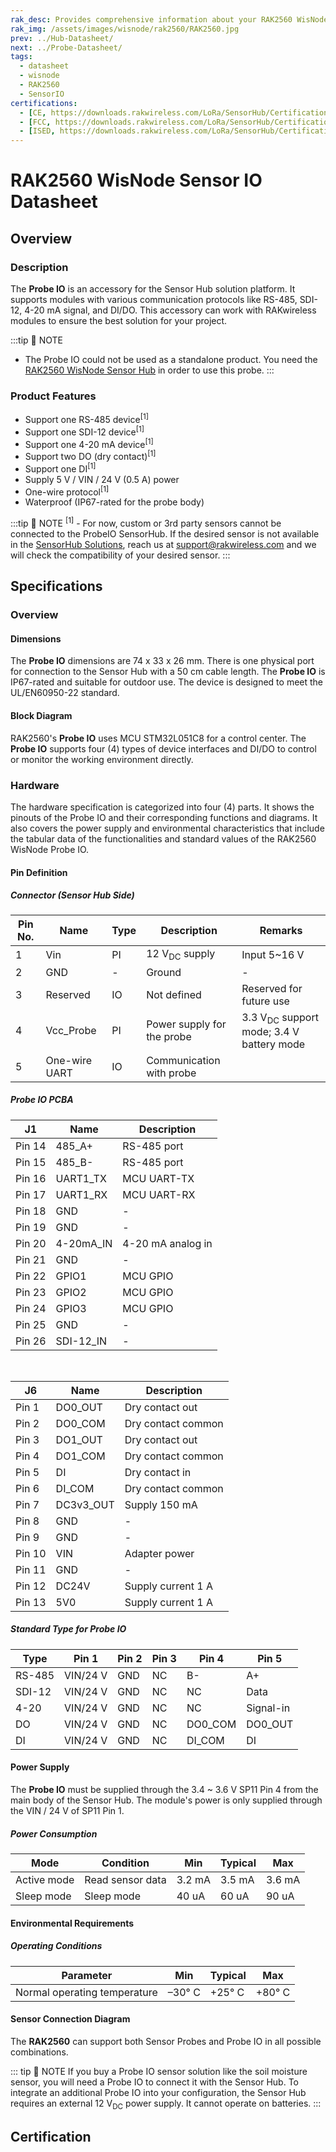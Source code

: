 ```yaml
---
rak_desc: Provides comprehensive information about your RAK2560 WisNode Probe IO to help you use it. This information includes technical specifications, characteristics, and requirements, and it also discusses the device components.
rak_img: /assets/images/wisnode/rak2560/RAK2560.jpg
prev: ../Hub-Datasheet/
next: ../Probe-Datasheet/
tags:
  - datasheet
  - wisnode
  - RAK2560
  - SensorIO
certifications:
  - [CE, https://downloads.rakwireless.com/LoRa/SensorHub/Certification/SensorHub_RAK2560_RAK2560C_CE_Certification.pdf]
  - [FCC, https://downloads.rakwireless.com/LoRa/SensorHub/Certification/SensorHub_RAK2560_RAK2560C_FCC_Certification.pdf]
  - [ISED, https://downloads.rakwireless.com/LoRa/SensorHub/Certification/SensorHub_RAK2560_RAK2560C_ISED_Report.pdf]
---
```


# RAK2560 WisNode Sensor IO Datasheet

## Overview

### Description

The **Probe IO** is an accessory for the Sensor Hub solution platform. It supports modules with various communication protocols like RS-485, SDI-12, 4-20&nbsp;mA signal, and DI/DO. This accessory can work with RAKwireless modules to ensure the best solution for your project.

:::tip 📝 NOTE
- The Probe IO could not be used as a standalone product. You need the <a href="https://store.rakwireless.com/products/sensor-hub?utm_source=RAK2560WisNodeSense&utm_medium=Document&utm_campaign=BuyFromStore" target="_blank">RAK2560 WisNode Sensor Hub</a> in order to use this probe.
:::

### Product Features

- Support one RS-485 device<sup>[1]</sup>
- Support one SDI-12 device<sup>[1]</sup>
- Support one 4-20&nbsp;mA device<sup>[1]</sup>
- Support two DO (dry contact)<sup>[1]</sup>
- Support one DI<sup>[1]</sup>
- Supply 5&nbsp;V / VIN / 24&nbsp;V (0.5&nbsp;A) power
- One-wire protocol<sup>[1]</sup>
- Waterproof (IP67-rated for the probe body)

:::tip 📝 NOTE
<sup>[1]</sup> - For now, custom or 3rd party sensors cannot be connected to the ProbeIO SensorHub. If the desired sensor is not available in the <a href="https://store.rakwireless.com/collections/sensorhub-solution" target="_blank">SensorHub Solutions</a>, reach us at <a href="mailto:support@rakwireless.com" target="_blank">support@rakwireless.com</a> and we will check the compatibility of your desired sensor. 
:::

## Specifications

### Overview

#### Dimensions

The **Probe IO** dimensions are 74&nbsp;x&nbsp;33&nbsp;x&nbsp;26&nbsp;mm. There is one physical port for connection to the Sensor Hub with a 50&nbsp;cm cable length. The **Probe IO** is IP67-rated and suitable for outdoor use. The device is designed to meet the UL/EN60950-22 standard.

<rk-img
  src="/assets/images/wisnode/rak2560/io-datasheet/probe-io-dimensions.png"
  width="65%"
  caption="RAK2560 WisNode Probe IO dimensions"
/>

#### Block Diagram

RAK2560's **Probe IO** uses MCU STM32L051C8 for a control center. The **Probe IO** supports four (4) types of device interfaces and DI/DO to control or monitor the working environment directly.

<rk-img
  src="/assets/images/wisnode/rak2560/io-datasheet/block-diagram.png"
  width="80%"
  caption="RAK2560 WisNode Probe IO block diagram"
/>

### Hardware

The hardware specification is categorized into four (4) parts. It shows the pinouts of the Probe IO and their corresponding functions and diagrams. It also covers the power supply and environmental characteristics that include the tabular data of the functionalities and standard values of the RAK2560 WisNode Probe IO.

#### Pin Definition

##### Connector (Sensor Hub Side)

<rk-img
  src="/assets/images/wisnode/rak2560/io-datasheet/sensor-hub-connector.png"
  width="30%"
  caption="RAK2560 WisNode Probe IO connector"
/>

| Pin No. | Name          | Type | Description                   | Remarks                                                       |
|---------|---------------|------|-------------------------------|---------------------------------------------------------------|
| 1       | Vin           | PI   | 12&nbsp;V<sub>DC</sub> supply | Input 5~16&nbsp;V                                             |
| 2       | GND           | -    | Ground                        | -                                                             |
| 3       | Reserved      | IO   | Not defined                   | Reserved for future use                                       |
| 4       | Vcc_Probe     | PI   | Power supply for the probe    | 3.3&nbsp;V<sub>DC</sub> support mode; 3.4&nbsp;V battery mode |
| 5       | One-wire UART | IO   | Communication with probe      |                                                               |

##### Probe IO PCBA

<rk-img
  src="/assets/images/wisnode/rak2560/io-datasheet/pcba-pin-definition.jpg"
  width="45%"
  caption="RAK2560 WisNode Probe IO PCBA pin definition"
/>

| J1     | Name      | Description            |
|--------|-----------|------------------------|
| Pin 14 | 485_A+    | RS-485 port            |
| Pin 15 | 485_B-    | RS-485 port            |
| Pin 16 | UART1_TX  | MCU UART-TX            |
| Pin 17 | UART1_RX  | MCU UART-RX            |
| Pin 18 | GND       | -                      |
| Pin 19 | GND       | -                      |
| Pin 20 | 4-20mA_IN | 4-20&nbsp;mA analog in |
| Pin 21 | GND       | -                      |
| Pin 22 | GPIO1     | MCU GPIO               |
| Pin 23 | GPIO2     | MCU GPIO               |
| Pin 24 | GPIO3     | MCU GPIO               |
| Pin 25 | GND       | -                      |
| Pin 26 | SDI-12_IN | -                      |

<br>

| J6     | Name      | Description             |
|--------|-----------|-------------------------|
| Pin 1  | DO0_OUT   | Dry contact out         |
| Pin 2  | DO0_COM   | Dry contact common      |
| Pin 3  | DO1_OUT   | Dry contact out         |
| Pin 4  | DO1_COM   | Dry contact common      |
| Pin 5  | DI        | Dry contact in          |
| Pin 6  | DI_COM    | Dry contact common      |
| Pin 7  | DC3v3_OUT | Supply 150&nbsp;mA      |
| Pin 8  | GND       | -                       |
| Pin 9  | GND       | -                       |
| Pin 10 | VIN       | Adapter power           |
| Pin 11 | GND       | -                       |
| Pin 12 | DC24V     | Supply current 1&nbsp;A |
| Pin 13 | 5V0       | Supply current 1&nbsp;A |

##### Standard Type for Probe IO

<rk-img
  src="/assets/images/wisnode/rak2560/io-datasheet/sp11-device-side.png"
  width="18%"
  caption="RAK2560 WisNode Probe IO SP11 device side"
/>

| Type   | Pin 1         | Pin 2 | Pin 3 | Pin 4   | Pin 5     |
|--------|---------------|-------|-------|---------|-----------|
| RS-485 | VIN/24&nbsp;V | GND   | NC    | B-      | A+        |
| SDI-12 | VIN/24&nbsp;V | GND   | NC    | NC      | Data      |
| 4-20   | VIN/24&nbsp;V | GND   | NC    | NC      | Signal-in |
| DO     | VIN/24&nbsp;V | GND   | NC    | DO0_COM | DO0_OUT   |
| DI     | VIN/24&nbsp;V | GND   | NC    | DI_COM  | DI        |


#### Power Supply

The **Probe IO** must be supplied through the 3.4&nbsp;~&nbsp;3.6&nbsp;V SP11 Pin 4 from the main body of the Sensor Hub. The module's power is only supplied through the VIN / 24&nbsp;V of SP11 Pin 1.

##### Power Consumption

| Mode        | Condition        | Min         | Typical     | Max         |
|-------------|------------------|-------------|-------------|-------------|
| Active mode | Read sensor data | 3.2&nbsp;mA | 3.5&nbsp;mA | 3.6&nbsp;mA |
| Sleep mode  | Sleep mode       | 40&nbsp;uA  | 60&nbsp;uA  | 90&nbsp;uA  |


#### Environmental Requirements
##### Operating Conditions

| Parameter                    | Min         | Typical     | Max         |
|------------------------------|-------------|-------------|-------------|
| Normal operating temperature | –30°&nbsp;C | +25°&nbsp;C | +80°&nbsp;C |

#### Sensor Connection Diagram

The **RAK2560** can support both Sensor Probes and Probe IO in all possible combinations.

::: tip 📝 NOTE
If you buy a Probe IO sensor solution like the soil moisture sensor, you will need a Probe IO to connect it with the Sensor Hub. To integrate an additional Probe IO into your configuration, the Sensor Hub requires an external 12&nbsp;V<sub>DC</sub> power supply. It cannot operate on batteries.
:::

<rk-img
  src="/assets/images/wisnode/rak2560/io-datasheet/connection-schematics.png"
  width="90%"
  caption="RAK2560 WisNode Probe IO connection schematics"
/>



## Certification

<rk-certifications :params="$page.frontmatter.certifications" />

